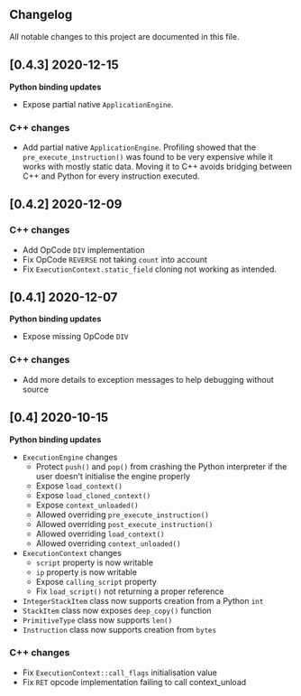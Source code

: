 ## Changelog
All notable changes to this project are documented in this file.

## [0.4.3] 2020-12-15
**Python binding updates**
* Expose partial native `ApplicationEngine`. 

### C++ changes
* Add partial native `ApplicationEngine`. Profiling showed that the `pre_execute_instruction()` was found to be very expensive while it works with mostly static data. Moving it to C++ avoids bridging between C++ and Python for every instruction executed.

## [0.4.2] 2020-12-09
### C++ changes
* Add OpCode `DIV` implementation
* Fix OpCode `REVERSE` not taking `count` into account
* Fix `ExecutionContext.static_field` cloning not working as intended.

## [0.4.1] 2020-12-07
**Python binding updates**
* Expose missing OpCode `DIV`

### C++ changes
* Add more details to exception messages to help debugging without source 

## [0.4] 2020-10-15
**Python binding updates**
* `ExecutionEngine` changes
   * Protect `push()` and `pop()` from crashing the Python interpreter if the user doesn't initialise the engine properly
   * Expose `load_context()`
   * Expose `load_cloned_context()`
   * Expose `context_unloaded()`
   * Allowed overriding `pre_execute_instruction()`
   * Allowed overriding `post_execute_instruction()`
   * Allowed overriding `load_context()`
   * Allowed overriding `context_unloaded()`
* `ExecutionContext` changes
   * `script` property is now writable
   * `ip` property is now writable
   * Expose `calling_script` property
   * Fix `load_script()` not returning a proper reference
* `IntegerStackItem` class now supports creation from a Python `int`
* `StackItem` class now exposes `deep_copy()` function
* `PrimitiveType` class now supports `len()`
* `Instruction` class now supports creation from `bytes`

### C++ changes
* Fix `ExecutionContext::call_flags` initialisation value
* Fix `RET` opcode implementation failing to call context_unload

